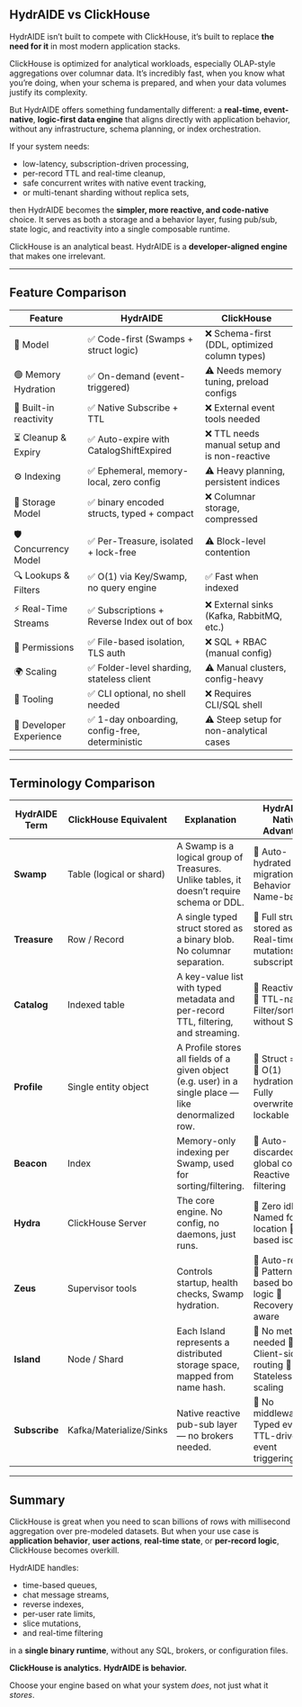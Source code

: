 ## HydrAIDE vs ClickHouse

HydrAIDE isn’t built to compete with ClickHouse, it’s built to replace **the need for it** in most modern application stacks.

ClickHouse is optimized for analytical workloads, especially OLAP-style aggregations over columnar data. 
It’s incredibly fast, when you know what you’re doing, when your schema is prepared, and when your data 
volumes justify its complexity.

But HydrAIDE offers something fundamentally different: a **real-time, event-native**, 
**logic-first data engine** that aligns directly with application behavior, without any infrastructure, 
schema planning, or index orchestration.

If your system needs:

* low-latency, subscription-driven processing,
* per-record TTL and real-time cleanup,
* safe concurrent writes with native event tracking,
* or multi-tenant sharding without replica sets,

then HydrAIDE becomes the **simpler, more reactive, and code-native** choice. It serves as both a storage and a 
behavior layer, fusing pub/sub, state logic, and reactivity into a single composable runtime.

ClickHouse is an analytical beast. HydrAIDE is a **developer-aligned engine** that makes one irrelevant.

---

## Feature Comparison

| Feature                 | HydrAIDE                                       | ClickHouse                                   |
| ----------------------- |------------------------------------------------| -------------------------------------------- |
| 🧠 Model                | ✅ Code-first (Swamps + struct logic)           | ❌ Schema-first (DDL, optimized column types) |
| 🟢 Memory Hydration     | ✅ On-demand (event-triggered)                  | ⚠️ Needs memory tuning, preload configs      |
| 🔄 Built-in reactivity  | ✅ Native Subscribe + TTL                       | ❌ External event tools needed                |
| ⏳ Cleanup & Expiry      | ✅ Auto-expire with CatalogShiftExpired         | ❌ TTL needs manual setup and is non-reactive |
| ⚙️ Indexing             | ✅ Ephemeral, memory-local, zero config         | ⚠️ Heavy planning, persistent indices        |
| 🧩 Storage Model        | ✅ binary encoded structs, typed + compact      | ❌ Columnar storage, compressed               |
| 🛡️ Concurrency Model   | ✅ Per-Treasure, isolated + lock-free           | ⚠️ Block-level contention                    |
| 🔍 Lookups & Filters    | ✅ O(1) via Key/Swamp, no query engine          | ✅ Fast when indexed                          |
| ⚡ Real-Time Streams     | ✅ Subscriptions + Reverse Index out of box     | ❌ External sinks (Kafka, RabbitMQ, etc.)     |
| 🔐 Permissions          | ✅ File-based isolation, TLS auth               | ❌ SQL + RBAC (manual config)                 |
| 🌍 Scaling              | ✅ Folder-level sharding, stateless client      | ⚠️ Manual clusters, config-heavy             |
| 🧰 Tooling              | ✅ CLI optional, no shell needed                | ❌ Requires CLI/SQL shell                     |
| 🚀 Developer Experience | ✅ 1-day onboarding, config-free, deterministic | ⚠️ Steep setup for non-analytical cases      |

---

## Terminology Comparison

| HydrAIDE Term | ClickHouse Equivalent    | Explanation                                                                                          | HydrAIDE-Native Advantage                                             |
| ------------- | ------------------------ | ---------------------------------------------------------------------------------------------------- | --------------------------------------------------------------------- |
| **Swamp**     | Table (logical or shard) | A Swamp is a logical group of Treasures. Unlike tables, it doesn’t require schema or DDL.            | 🔹 Auto-hydrated 🔹 No migrations 🔹 Behavior = Name-based            |
| **Treasure**  | Row / Record             | A single typed struct stored as a binary blob. No columnar separation.                               | 🔹 Full struct stored as-is 🔹 Real-time mutations / subscriptions    |
| **Catalog**   | Indexed table            | A key-value list with typed metadata and per-record TTL, filtering, and streaming.                   | 🔹 Reactive lists 🔹 TTL-native 🔹 Filter/sort/index without SQL      |
| **Profile**   | Single entity object     | A Profile stores all fields of a given object (e.g. user) in a single place — like denormalized row. | 🔹 Struct = state 🔹 O(1) hydration 🔹 Fully overwriteable / lockable |
| **Beacon**    | Index                    | Memory-only indexing per Swamp, used for sorting/filtering.                                          | 🔹 Auto-discarded 🔹 No global config 🔹 Reactive filtering           |
| **Hydra**     | ClickHouse Server        | The core engine. No config, no daemons, just runs.                                                   | 🔹 Zero idle 🔹 Named folder = location 🔹 File-based isolation       |
| **Zeus**      | Supervisor tools         | Controls startup, health checks, Swamp hydration.                                                    | 🔹 Auto-restart 🔹 Pattern-based boot logic 🔹 Recovery aware         |
| **Island**    | Node / Shard             | Each Island represents a distributed storage space, mapped from name hash.                           | 🔹 No metadata needed 🔹 Client-side routing 🔹 Stateless scaling     |
| **Subscribe** | Kafka/Materialize/Sinks  | Native reactive pub-sub layer — no brokers needed.                                                   | 🔹 No middleware 🔹 Typed events 🔹 TTL-driven event triggering       |

---

## Summary

ClickHouse is great when you need to scan billions of rows with millisecond aggregation over pre-modeled datasets. 
But when your use case is **application behavior**, **user actions**, **real-time state**, or **per-record logic**, 
ClickHouse becomes overkill.

HydrAIDE handles:

* time-based queues,
* chat message streams,
* reverse indexes,
* per-user rate limits,
* slice mutations,
* and real-time filtering

in a **single binary runtime**, without any SQL, brokers, or configuration files.

**ClickHouse is analytics.**
**HydrAIDE is behavior.**

Choose your engine based on what your system *does*, not just what it *stores*.
